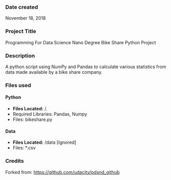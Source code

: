 ### Date created

November 18, 2018

### Project Title

Programming For Data Science Nano Degree Bike Share Python Project

### Description

A python script using NumPy and Pandas to calculate various statistics from data made available by a bike share company.

### Files used

#### Python

- **Files Located:** /.
- Required Libraries: Pandas, Numpy
- Files: bikeshare.py 

#### Data

- **Files Located:** /data [Ignored]
- Files: *.csv

### Credits

Forked from: https://github.com/udacity/pdsnd_github


